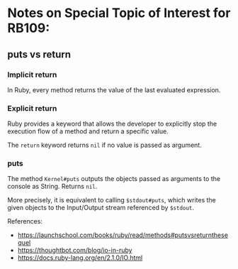 # Notes on Special Topic of Interest for RB109:

## puts vs return

### Implicit return

In Ruby, every method returns the value of the last evaluated expression.

### Explicit return

Ruby provides a keyword that allows the developer to explicitly stop the execution flow of a method and return a specific value.

The `return` keyword returns `nil` if no value is passed as argument.


### puts

The method `Kernel#puts` outputs the objects passed as arguments to the console as String. Returns `nil`.

More precisely, it is equivalent to calling `$stdout#puts`, which writes the given objects to the Input/Output stream referenced by `$stdout`.

References:
- https://launchschool.com/books/ruby/read/methods#putsvsreturnthesequel
- https://thoughtbot.com/blog/io-in-ruby
- https://docs.ruby-lang.org/en/2.1.0/IO.html
